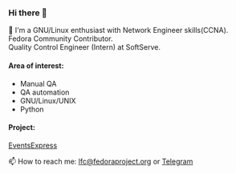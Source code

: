 ### Hi there 👋

:penguin: I'm a GNU/Linux enthusiast with Network Engineer skills(CCNA).  
Fedora Community Contributor.  
Quality Control Engineer (Intern) at SoftServe.


#### Area of interest:
- Manual QA
- QA automation
- GNU/Linux/UNIX
- Python

#### Project:
<a href="https://github.com/EventsExpress-SoftServe/EventsExpress">EventsExpress</a>

📫 How to reach me: lfc@fedoraproject.org or <a href="https://t.me/vladspirin">Telegram</a>


